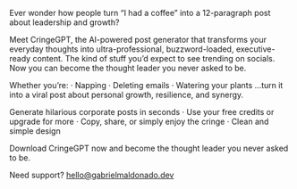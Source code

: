 Ever wonder how people turn “I had a coffee” into a 12-paragraph post about leadership and growth?

Meet CringeGPT, the AI-powered post generator that transforms your everyday thoughts into ultra-professional, buzzword-loaded, executive-ready content. The kind of stuff you’d expect to see trending on socials. Now you can become the thought leader you never asked to be.

Whether you’re:
· Napping 
· Deleting emails 
· Watering your plants 
...turn it into a viral post about personal growth, resilience, and synergy.

Generate hilarious corporate posts in seconds
· Use your free credits or upgrade for more
· Copy, share, or simply enjoy the cringe
· Clean and simple design

Download CringeGPT now and become the thought leader you never asked to be.

Need support? hello@gabrielmaldonado.dev